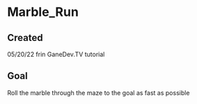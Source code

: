 # Marble_Run
## Created 
05/20/22 frin GaneDev.TV tutorial

## Goal
Roll the marble through the maze to the goal as fast as possible
